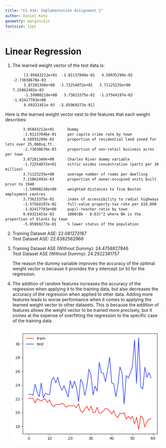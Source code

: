 ```yaml
---
title: "CS 434: Implementation Assignment 1"
author: Daniel Kato
geometry: margin=1in
fontsize: 11pt
---
```


# Linear Regression
1. The learned weight vector of the test data is:

            [3.95843212e+01  -1.01137046e-01   4.58935299e-02  -2.73038670e-03
            3.07201340e+00  -1.72254072e+01   3.71125235e+00   7.15862492e-03
            -1.59900210e+00   3.73623375e-01  -1.57564197e-02  -1.02417703e+00
            9.69321451e-03  -5.85969273e-01]    
  Here is the learned weight vector next to the features that each weight describes:

            3.95843212e+01      Dummy
            -1.01137046e-01     per capita crime rate by town
            4.58935299e-02      proportion of residential land zoned for lots over 25,000sq.ft.
            -2.73038670e-03     proportion of non-retail business acres per town
            3.07201340e+00      Charles River dummy variable
            -1.72254072e+01     nitric oxides concentration (parts per 10 million)
            3.71125235e+00      average number of rooms per dwelling
            7.15862492e-03      proportion of owner-occupied units built prior to 1940
            -1.59900210e+00     weighted distances to five Boston employment centres
            3.73623375e-01      index of accessibility to radial highways
            -1.57564197e-02     full-value property-tax rate per $10,000
            -1.02417703e+00     pupil-teacher ratio by town
            9.69321451e-03      1000(Bk - 0.63)^2 where Bk is the proportion of blacks by town
            -5.85969273e-01     % lower status of the population


2. Training Dataset ASE: 22.081273187 \
Test Dataset ASE: 22.6382562966

3. Training Dataset ASE (Without Dummy): 24.4758827846 \
   Test Dataset ASE (Without Dummy): 24.2922381757

   The reason the dummy variable improves the accuracy of the optimal weight vector is because it provides the y intercept (or b) for the regression.

4. The addition of random features increases the accuracy of the regression when applying it to the training data, but also decreases the accuracy of the regression when applied to other data. Adding more features leads to worse performance when it comes to applying the learned weight vector to other datasets. This is because the addition of features allows the weight vector to be trained more precisely, but it comes at the expense of overfitting the regression to the specific case of the training data.

    ![Plot of ASEs](./img/ASE_plot.png)
